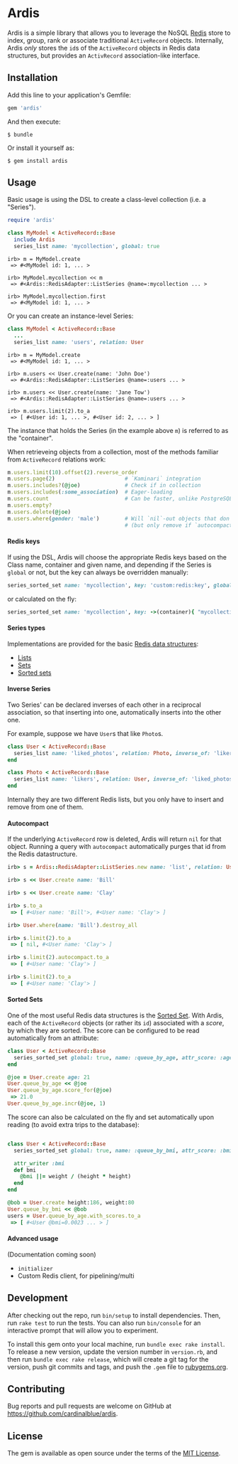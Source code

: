 # Ardis

Ardis is a simple library that allows you to leverage the NoSQL [Redis](http://redis.io/) store to index, group, rank or associate traditional `ActiveRecord` objects.
Internally, Ardis *only* stores the `id`s of the `ActiveRecord` objects in Redis data structures, but provides an `ActivRecord` association-like interface.

## Installation

Add this line to your application's Gemfile:

```ruby
gem 'ardis'
```

And then execute:

    $ bundle

Or install it yourself as:

    $ gem install ardis

## Usage

Basic usage is using the DSL to create a class-level collection (i.e. a "Series").

```ruby
require 'ardis'

class MyModel < ActiveRecord::Base
  include Ardis
  series_list name: 'mycollection', global: true
```

    irb> m = MyModel.create
     => #<MyModel id: 1, ... >

    irb> MyModel.mycollection << m
     => #<Ardis::RedisAdapter::ListSeries @name=:mycollection ... >

    irb> MyModel.mycollection.first
     => #<MyModel id: 1, ... >

Or you can create an instance-level Series:

```ruby
class MyModel < ActiveRecord::Base
  ...
  series_list name: 'users', relation: User
```

    irb> m = MyModel.create
     => #<MyModel id: 1, ... >

    irb> m.users << User.create(name: 'John Doe')
     => #<Ardis::RedisAdapter::ListSeries @name=:users ... >

    irb> m.users << User.create(name: 'Jane Tow')
     => #<Ardis::RedisAdapter::ListSeries @name=:users ... >

    irb> m.users.limit(2).to_a
     => [ #<User id: 1, ... >, #<User id: 2, ... > ]

The instance that holds the Series (in the example above `m`) is referred to as the "container".

When retrieveing objects from a collection, most of the methods familiar from
`ActiveRecord` relations work:

```ruby
m.users.limit(10).offset(2).reverse_order
m.users.page(2)                      # `Kaminari` integration
m.users.includes?(@joe)              # Check if in collection
m.users.includes(:some_association)  # Eager-loading
m.users.count                        # Can be faster, unlike PostgreSQL
m.users.empty?
m.users.delete(@joe)
m.users.where(gender: 'male')        # Will `nil`-out objects that don't match
                                     # (but only remove if `autocompact`, see below).
```

#### Redis keys
If using the DSL, Ardis will choose the appropriate Redis keys based on the Class
name, container and given name, and depending if the Series is `global` or not, but the key
can always be overridden manually:

```ruby
series_sorted_set name: 'mycollection', key: 'custom:redis:key', global: true
```

or calculated on the fly:

```ruby
series_sorted_set name: 'mycollection', key: ->(container){ "mycollection:#{container.id}:somename" }
```


#### Series types
Implementations are provided for the basic [Redis data structures](http://redis.io/topics/data-types):
- [Lists](http://redis.io/topics/data-types-intro#lists)
- [Sets](http://redis.io/topics/data-types-intro#sets)
- [Sorted sets](http://redis.io/topics/data-types-intro#sorted-sets)

#### Inverse Series
Two Series' can be declared inverses of each other in a reciprocal association, so that
inserting into one, automatically inserts into the other one.

For example, suppose we have `User`s that like `Photo`s.

```ruby
class User < ActiveRecord::Base
  series_list name: 'liked_photos', relation: Photo, inverse_of: 'likers'
end

class Photo < ActiveRecord::Base
  series_list name: 'likers', relation: User, inverse_of: 'liked_photos'
end
```

Internally they are two different Redis lists, but you only have to insert and remove from one of them.

#### Autocompact
If the underlying `ActiveRecord` row is deleted, Ardis will return `nil` for that object.
Running a query with `autocompact` automatically purges that id from the Redis datastructure.

```ruby
irb> s = Ardis::RedisAdapter::ListSeries.new name: 'list', relation: User

irb> s << User.create name: 'Bill'

irb> s << User.create name: 'Clay'

irb> s.to_a
 => [ #<User name: 'Bill'>, #<User name: 'Clay'> ]

irb> User.where(name: 'Bill').destroy_all

irb> s.limit(2).to_a
 => [ nil, #<User name: 'Clay'> ]

irb> s.limit(2).autocompact.to_a
 => [ #<User name: 'Clay'> ]

irb> s.limit(2).to_a
 => [ #<User name: 'Clay'> ]
```

#### Sorted Sets
One of the most useful Redis data structures is the [Sorted Set](http://redis.io/topics/data-types-intro#sorted-sets).
With Ardis, each of the `ActiveRecord` objects (or rather its `id`) associated with a *score*, by which
they are sorted. The score can be configured to be read automatically from an attribute:

```ruby
class User < ActiveRecord::Base
  series_sorted_set global: true, name: :queue_by_age, attr_score: :age
end

@joe = User.create age: 21
User.queue_by_age << @joe
User.queue_by_age.score_for(@joe)
 => 21.0
User.queue_by_age.incr(@joe, 1)
```

The score can also be calculated on the fly and set automatically upon reading
(to avoid extra trips to the database):

```ruby

class User < ActiveRecord::Base
  series_sorted_set global: true, name: :queue_by_bmi, attr_score: :bmi

  attr_writer :bmi
  def bmi
    @bmi ||= weight / (height * height)
  end
end

@bob = User.create height:186, weight:80
User.queue_by_bmi << @bob
users = User.queue_by_age.with_scores.to_a
 => [ #<User @bmi=0.0023 ... > ]
```

#### Advanced usage
(Documentation coming soon)
- `initializer`
- Custom Redis client, for pipelining/multi

## Development

After checking out the repo, run `bin/setup` to install dependencies. Then, run `rake test` to run the tests. You can also run `bin/console` for an interactive prompt that will allow you to experiment.

To install this gem onto your local machine, run `bundle exec rake install`. To release a new version, update the version number in `version.rb`, and then run `bundle exec rake release`, which will create a git tag for the version, push git commits and tags, and push the `.gem` file to [rubygems.org](https://rubygems.org).

## Contributing

Bug reports and pull requests are welcome on GitHub at https://github.com/cardinalblue/ardis.


## License

The gem is available as open source under the terms of the [MIT License](http://opensource.org/licenses/MIT).

